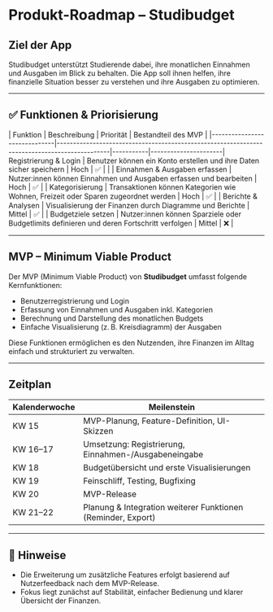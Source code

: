 # Produkt-Roadmap – Studibudget

## Ziel der App
Studibudget unterstützt Studierende dabei, ihre monatlichen Einnahmen und Ausgaben im Blick zu behalten. Die App soll ihnen helfen, ihre finanzielle Situation besser zu verstehen und ihre Ausgaben zu optimieren.

---

## ✅ Funktionen & Priorisierung

| Funktion                     | Beschreibung                                                                                 | Priorität | Bestandteil des MVP |
|------------------------------|----------------------------------------------------------------------------------------------|-----------|----------------------| Registrierung & Login                | Benutzer können ein Konto erstellen und ihre Daten sicher speichern         | Hoch      | ✅                    |
|
| Einnahmen & Ausgaben erfassen | Nutzer:innen können Einnahmen und Ausgaben erfassen und bearbeiten                           | Hoch      | ✅                    |
| Kategorisierung              | Transaktionen können Kategorien wie Wohnen, Freizeit oder Sparen zugeordnet werden           | Hoch      | ✅                    |
| Berichte & Analysen         | Visualisierung der Finanzen durch Diagramme und Berichte                                     | Mittel    | ✅                    |
| Budgetziele setzen           | Nutzer:innen können Sparziele oder Budgetlimits definieren und deren Fortschritt verfolgen   | Mittel    | ❌                    |

---

## MVP – Minimum Viable Product

Der MVP (Minimum Viable Product) von **Studibudget** umfasst folgende Kernfunktionen:

- Benutzerregistrierung und Login
- Erfassung von Einnahmen und Ausgaben inkl. Kategorien
- Berechnung und Darstellung des monatlichen Budgets
- Einfache Visualisierung (z. B. Kreisdiagramm) der Ausgaben

Diese Funktionen ermöglichen es den Nutzenden, ihre Finanzen im Alltag einfach und strukturiert zu verwalten.

---

## Zeitplan

| Kalenderwoche | Meilenstein                                                    |
|---------------|----------------------------------------------------------------|
| KW 15         | MVP-Planung, Feature-Definition, UI-Skizzen                    |
| KW 16–17      | Umsetzung: Registrierung, Einnahmen-/Ausgabeneingabe           |
| KW 18         | Budgetübersicht und erste Visualisierungen                     |
| KW 19         | Feinschliff, Testing, Bugfixing                                |
| KW 20         | MVP-Release                                                     |
| KW 21–22      | Planung & Integration weiterer Funktionen (Reminder, Export)   |

---

## 📌 Hinweise

- Die Erweiterung um zusätzliche Features erfolgt basierend auf Nutzerfeedback nach dem MVP-Release.
- Fokus liegt zunächst auf Stabilität, einfacher Bedienung und klarer Übersicht der Finanzen.

